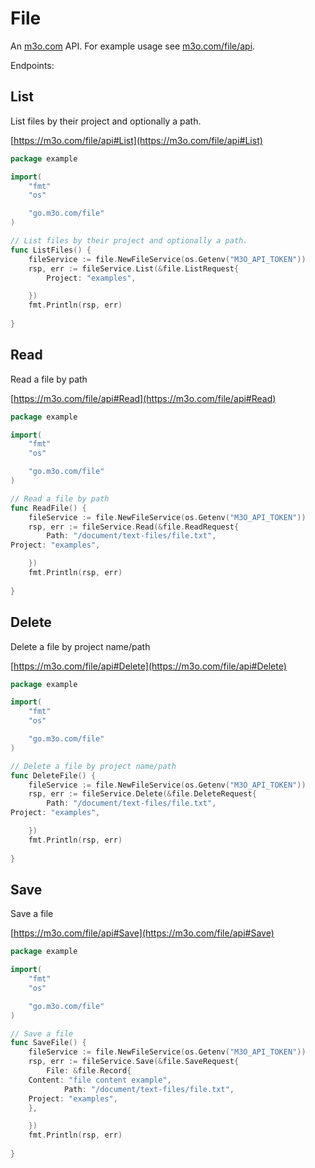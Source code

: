 # File

An [m3o.com](https://m3o.com) API. For example usage see [m3o.com/file/api](https://m3o.com/file/api).

Endpoints:

## List

List files by their project and optionally a path.


[https://m3o.com/file/api#List](https://m3o.com/file/api#List)

```go
package example

import(
	"fmt"
	"os"

	"go.m3o.com/file"
)

// List files by their project and optionally a path.
func ListFiles() {
	fileService := file.NewFileService(os.Getenv("M3O_API_TOKEN"))
	rsp, err := fileService.List(&file.ListRequest{
		Project: "examples",

	})
	fmt.Println(rsp, err)
	
}
```
## Read

Read a file by path


[https://m3o.com/file/api#Read](https://m3o.com/file/api#Read)

```go
package example

import(
	"fmt"
	"os"

	"go.m3o.com/file"
)

// Read a file by path
func ReadFile() {
	fileService := file.NewFileService(os.Getenv("M3O_API_TOKEN"))
	rsp, err := fileService.Read(&file.ReadRequest{
		Path: "/document/text-files/file.txt",
Project: "examples",

	})
	fmt.Println(rsp, err)
	
}
```
## Delete

Delete a file by project name/path


[https://m3o.com/file/api#Delete](https://m3o.com/file/api#Delete)

```go
package example

import(
	"fmt"
	"os"

	"go.m3o.com/file"
)

// Delete a file by project name/path
func DeleteFile() {
	fileService := file.NewFileService(os.Getenv("M3O_API_TOKEN"))
	rsp, err := fileService.Delete(&file.DeleteRequest{
		Path: "/document/text-files/file.txt",
Project: "examples",

	})
	fmt.Println(rsp, err)
	
}
```
## Save

Save a file


[https://m3o.com/file/api#Save](https://m3o.com/file/api#Save)

```go
package example

import(
	"fmt"
	"os"

	"go.m3o.com/file"
)

// Save a file
func SaveFile() {
	fileService := file.NewFileService(os.Getenv("M3O_API_TOKEN"))
	rsp, err := fileService.Save(&file.SaveRequest{
		File: &file.Record{
	Content: "file content example",
			Path: "/document/text-files/file.txt",
	Project: "examples",
	},

	})
	fmt.Println(rsp, err)
	
}
```
